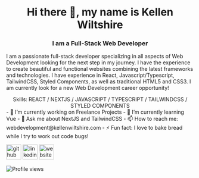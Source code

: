 <h1 align="center"> Hi there 👋, my name is Kellen Wiltshire</h1>
<h3 align="center"> I am a Full-Stack Web Developer</h3>
<p>I am a passionate full-stack developer specializing in all aspects of Web Development looking for the next step in my journey. I have the experience to create beautiful and functional websites combining the latest frameworks and technologies. I have experience in React, Javascript/Typescript, TailwindCSS, Styled Components, as well as traditional HTML5 and CSS3. I am currently look for a new Web Development career opportunity! </p>

<div align="center">
Skills: REACT / NEXTJS / JAVASCRIPT / TYPESCRIPT / TAILWINDCSS / STYLED COMPONENTS 
</div>
<div>
- 🔭 I’m currently working on Freelance Projects 
- 🌱 I’m currently learning Vue 
- 💬 Ask me about NextJS and TailwindCSS 
- 📫 How to reach me: webdevelopment@kellenwiltshire.com 
- ⚡ Fun fact: I love to bake bread while I try to work out code bugs! 
</div>

[<img src='https://cdn.jsdelivr.net/npm/simple-icons@3.0.1/icons/github.svg' alt='github' height='40'>](https://github.com/kellenwiltshire)  [<img src='https://cdn.jsdelivr.net/npm/simple-icons@3.0.1/icons/linkedin.svg' alt='linkedin' height='40'>](https://www.linkedin.com/in/kellenwiltshire/)  [<img src='https://cdn.jsdelivr.net/npm/simple-icons@3.0.1/icons/icloud.svg' alt='website' height='40'>](https://kellenwiltshire.com)  

![Profile views](https://gpvc.arturio.dev/kellenwiltshire)  
